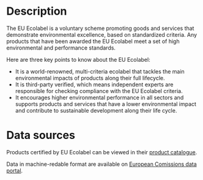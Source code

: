 # Description
  
The EU Ecolabel is a voluntary scheme promoting goods and services that demonstrate environmental excellence, based on standardized criteria. Any products that have been awarded the EU Ecolabel meet a set of high environmental and performance standards.

Here are three key points to know about the EU Ecolabel:
 - It is a world-renowned, multi-criteria ecolabel that tackles the main environmental impacts of products along their full lifecycle.
 - It is third-party verified, which means independent experts are responsible for checking compliance with the EU Ecolabel criteria.
 - It encourages higher environmental performance in all sectors and supports products and services that have a lower environmental impact and contribute to sustainable development along their life cycle.

# Data sources

Products certified by EU Ecolabel can be viewed in their [product catalogue](https://environment.ec.europa.eu/topics/circular-economy/eu-ecolabel-home/consumers_en).

Data in machine-redable format are available on [European Comissions data portal](https://data.europa.eu/data/datasets/eu-ecolabel-products).
